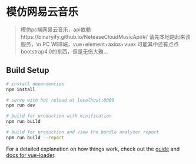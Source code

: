 # 模仿网易云音乐

> 模仿pc端网易云音乐，api依赖https://binaryify.github.io/NeteaseCloudMusicApi/#/ 请先本地跑起来该服务，\n PC WEB端，vue+element+axios+vuex 可能其中还有点点bootstrap4.0的东西，但是无伤大雅...

## Build Setup

``` bash
# install dependencies
npm install

# serve with hot reload at localhost:8080
npm run dev

# build for production with minification
npm run build

# build for production and view the bundle analyzer report
npm run build --report
```

For a detailed explanation on how things work, check out the [guide](http://vuejs-templates.github.io/webpack/) and [docs for vue-loader](http://vuejs.github.io/vue-loader).
